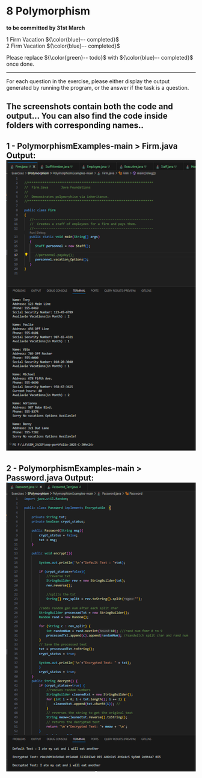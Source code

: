 # 8 Polymorphism

**to be committed by 31st March**

1 Firm Vacation                 ${\color{blue}-- completed}$\
2 Firm Vacation                 ${\color{blue}-- completed}$

Please replace ${\color{green}-- todo}$ with ${\color{blue}-- completed}$ once done.

---

For each question in the exercise, please either display the output generated by running the program, or the answer if the task is a question.

## The screenshots contain both the code and output... You can also find the code inside folders with corresponding names.. 


1 - PolymorphismExamples-main > Firm.java
                        Output:![alt text](Vacations.png)
---

2 - PolymorphismExamples-main > Password.java
                        Output:![alt text](Password.java.png)
---
